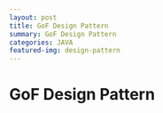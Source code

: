 ```yaml
---
layout: post
title: GoF Design Pattern
summary: GoF Design Pattern
categories: JAVA
featured-img: design-pattern
---
```


# GoF Design Pattern